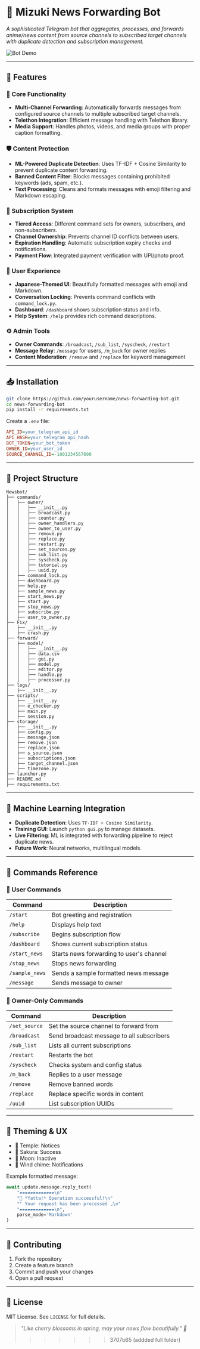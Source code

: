 # 🌸 Mizuki News Forwarding Bot

*A sophisticated Telegram bot that aggregates, processes, and forwards anime/news content from source channels to subscribed target channels with duplicate detection and subscription management.*

![Bot Demo](https://via.placeholder.com/800x400.png?text=Mizuki+Bot+Demo)

---

## 🌟 Features

### 🏮 Core Functionality
- **Multi-Channel Forwarding**: Automatically forwards messages from configured source channels to multiple subscribed target channels.
- **Telethon Integration**: Efficient message handling with Telethon library.
- **Media Support**: Handles photos, videos, and media groups with proper caption formatting.

### 🛡️ Content Protection
- **ML-Powered Duplicate Detection**: Uses TF-IDF + Cosine Similarity to prevent duplicate content forwarding.
- **Banned Content Filter**: Blocks messages containing prohibited keywords (ads, spam, etc.).
- **Text Processing**: Cleans and formats messages with emoji filtering and Markdown escaping.

### 💎 Subscription System
- **Tiered Access**: Different command sets for owners, subscribers, and non-subscribers.
- **Channel Ownership**: Prevents channel ID conflicts between users.
- **Expiration Handling**: Automatic subscription expiry checks and notifications.
- **Payment Flow**: Integrated payment verification with UPI/photo proof.

### 🎴 User Experience
- **Japanese-Themed UI**: Beautifully formatted messages with emoji and Markdown.
- **Conversation Locking**: Prevents command conflicts with `command_lock.py`.
- **Dashboard**: `/dashboard` shows subscription status and info.
- **Help System**: `/help` provides rich command descriptions.

### ⚙️ Admin Tools
- **Owner Commands**: `/broadcast`, `/sub_list`, `/syscheck`, `/restart`
- **Message Relay**: `/message` for users, `/m_back` for owner replies
- **Content Moderation**: `/remove` and `/replace` for keyword management

---

## 📥 Installation

```bash
git clone https://github.com/yourusername/news-forwarding-bot.git
cd news-forwarding-bot
pip install -r requirements.txt
```

Create a `.env` file:

```ini
API_ID=your_telegram_api_id
API_HASH=your_telegram_api_hash
BOT_TOKEN=your_bot_token
OWNER_ID=your_user_id
SOURCE_CHANNEL_ID=-1001234567890
```

---

## 📂 Project Structure

```
Newsbot/
├── commands/
│   ├── owner/
│   │   ├── __init__.py  
│   │   ├── broadcast.py  
│   │   ├── counter.py  
│   │   ├── owner_handlers.py  
│   │   ├── owner_to_user.py  
│   │   ├── remove.py  
│   │   ├── replace.py  
│   │   ├── restart.py  
│   │   ├── set_sources.py  
│   │   ├── sub_list.py  
│   │   ├── syscheck.py  
│   │   ├── tutorial.py  
│   │   ├── uuid.py  
│   ├── command_lock.py  
│   ├── dashboard.py  
│   ├── help.py  
│   ├── sample_news.py  
│   ├── start_news.py  
│   ├── start.py  
│   ├── stop_news.py  
│   ├── subscribe.py  
│   ├── user_to_owner.py  
├── Fix/
│   ├── __init__.py  
│   ├── crash.py  
├── forward/
│   ├── model/
│   │   ├── __init__.py  
│   │   ├── data.csv  
│   │   ├── gui.py  
│   │   ├── model.py  
│   │   ├── editor.py  
│   │   ├── handle.py  
│   │   ├── processor.py  
├── logs/
│   ├── __init__.py  
├── scripts/
│   ├── __init__.py  
│   ├── e_checker.py  
│   ├── main.py  
│   ├── session.py  
├── storage/
│   ├── __init__.py  
│   ├── config.py  
│   ├── message.json  
│   ├── remove.json  
│   ├── replace.json  
│   ├── s_source.json  
│   ├── subscriptions.json  
│   ├── target_channel.json  
│   ├── timezone.py  
├── launcher.py  
├── README.md  
├── requirements.txt  
```

---
## 🧠 Machine Learning Integration

- **Duplicate Detection**: Uses `TF-IDF + Cosine Similarity`.
- **Training GUI**: Launch `python gui.py` to manage datasets.
- **Live Filtering**: ML is integrated with forwarding pipeline to reject duplicate news.
- **Future Work**: Neural networks, multilingual models.

---

## 🧵 Commands Reference

### 🧑 User Commands

| Command         | Description                                |
|----------------|--------------------------------------------|
| `/start`        | Bot greeting and registration              |
| `/help`         | Displays help text                         |
| `/subscribe`    | Begins subscription flow                   |
| `/dashboard`    | Shows current subscription status          |
| `/start_news`   | Starts news forwarding to user's channel   |
| `/stop_news`    | Stops news forwarding                      |
| `/sample_news`  | Sends a sample formatted news message      |
| `/message`      | Sends message to owner                     |

### 👑 Owner-Only Commands

| Command         | Description                                |
|----------------|--------------------------------------------|
| `/set_source`   | Set the source channel to forward from     |
| `/broadcast`    | Send broadcast message to all subscribers  |
| `/sub_list`     | Lists all current subscriptions            |
| `/restart`      | Restarts the bot                           |
| `/syscheck`     | Checks system and config status            |
| `/m_back`       | Replies to a user message                  |
| `/remove`       | Remove banned words                        |
| `/replace`      | Replace specific words in content          |
| `/uuid`         | List subscription UUIDs                    |

---

## 🎌 Theming & UX

- 🏯 Temple: Notices
- 🌸 Sakura: Success
- 🌙 Moon: Inactive
- 🎐 Wind chime: Notifications

Example formatted message:

```python
await update.message.reply_text(
    "▰▰▰▰▰▰▰▰▰▰▰▰▰\n"
    "🌸 *Yatta!* Operation successful!\n"
    "⌜ Your request has been processed ⌟\n"
    "▰▰▰▰▰▰▰▰▰▰▰▰▰\n",
    parse_mode='Markdown'
)
```

---

## 🤝 Contributing

1. Fork the repository
2. Create a feature branch
3. Commit and push your changes
4. Open a pull request

---

## 📜 License

MIT License. See `LICENSE` for full details.

> *"Like cherry blossoms in spring, may your news flow beautifully." 🎴*
>>>>>>> 3707b65 (addded full folder)
